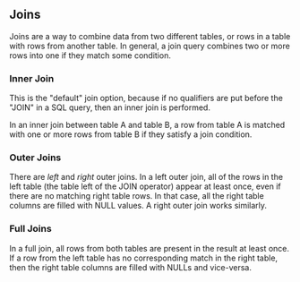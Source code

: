 ## Joins
Joins are a way to combine data from two different tables, or rows in a table with rows from another table. In general, a join query combines two or more rows into one if they match some condition.

### Inner Join
This is the "default" join option, because if no qualifiers are put before the "JOIN" in a SQL query, then an inner join is performed.

In an inner join between table A and table B, a row from table A is matched with one or more rows from table B if they satisfy a join condition.

### Outer Joins
There are *left* and *right* outer joins. In a left outer join, all of the rows in the left table (the table left of the JOIN operator) appear at least once, even if there are no matching right table rows. In that case, all the right table columns are filled with NULL values. A right outer join works similarly.

### Full Joins
In a full join, all rows from both tables are present in the result at least once. If a row from the left table has no corresponding match in the right table, then the right table columns are filled with NULLs and vice-versa. 